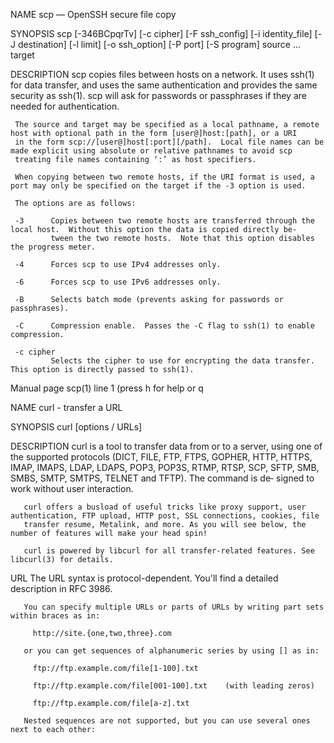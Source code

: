NAME
     scp — OpenSSH secure file copy

SYNOPSIS
     scp [-346BCpqrTv] [-c cipher] [-F ssh_config] [-i identity_file] [-J destination] [-l limit] [-o ssh_option] [-P port] [-S program]
         source ... target

DESCRIPTION
     scp copies files between hosts on a network.  It uses ssh(1) for data transfer, and uses the same authentication and provides the same
     security as ssh(1).  scp will ask for passwords or passphrases if they are needed for authentication.

     The source and target may be specified as a local pathname, a remote host with optional path in the form [user@]host:[path], or a URI
     in the form scp://[user@]host[:port][/path].  Local file names can be made explicit using absolute or relative pathnames to avoid scp
     treating file names containing ‘:’ as host specifiers.

     When copying between two remote hosts, if the URI format is used, a port may only be specified on the target if the -3 option is used.

     The options are as follows:

     -3      Copies between two remote hosts are transferred through the local host.  Without this option the data is copied directly be‐
             tween the two remote hosts.  Note that this option disables the progress meter.

     -4      Forces scp to use IPv4 addresses only.

     -6      Forces scp to use IPv6 addresses only.

     -B      Selects batch mode (prevents asking for passwords or passphrases).

     -C      Compression enable.  Passes the -C flag to ssh(1) to enable compression.

     -c cipher
             Selects the cipher to use for encrypting the data transfer.  This option is directly passed to ssh(1).

 Manual page scp(1) line 1 (press h for help or q

NAME
       curl - transfer a URL

SYNOPSIS
       curl [options / URLs]

DESCRIPTION
       curl  is  a  tool  to  transfer  data from or to a server, using one of the supported protocols (DICT, FILE, FTP, FTPS, GOPHER, HTTP,
       HTTPS, IMAP, IMAPS, LDAP, LDAPS, POP3, POP3S, RTMP, RTSP, SCP, SFTP, SMB, SMBS, SMTP, SMTPS, TELNET and TFTP).  The  command  is  de‐
       signed to work without user interaction.

       curl offers a busload of useful tricks like proxy support, user authentication, FTP upload, HTTP post, SSL connections, cookies, file
       transfer resume, Metalink, and more. As you will see below, the number of features will make your head spin!

       curl is powered by libcurl for all transfer-related features. See libcurl(3) for details.

URL
       The URL syntax is protocol-dependent. You'll find a detailed description in RFC 3986.

       You can specify multiple URLs or parts of URLs by writing part sets within braces as in:

         http://site.{one,two,three}.com

       or you can get sequences of alphanumeric series by using [] as in:

         ftp://ftp.example.com/file[1-100].txt

         ftp://ftp.example.com/file[001-100].txt    (with leading zeros)

         ftp://ftp.example.com/file[a-z].txt

       Nested sequences are not supported, but you can use several ones next to each other:
